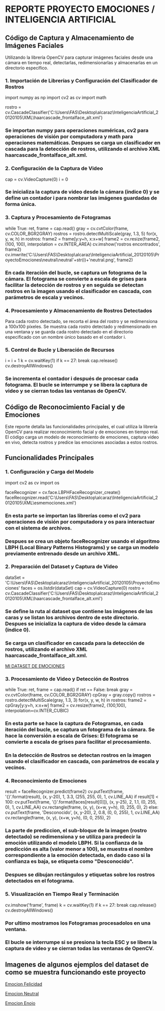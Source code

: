 # REPORTE PROYECTO EMOCIONES / INTELIGENCIA ARTIFICIAL 

## Código de Captura y Almacenamiento de Imágenes Faciales

Utilizando la librería OpenCV para capturar imágenes faciales desde una cámara en tiempo real, detectarlas, redimensionarlas y almacenarlas en un directorio específico.

### 1. Importación de Librerías y Configuración del Clasificador de Rostros

import numpy as np
import cv2 as cv
import math

rostro = cv.CascadeClassifier('C:\\Users\\FAS\\Desktop\\alcaraz\\InteligenciaArtificial_20120105\\XML\\haarcascade_frontalface_alt.xml')

### Se importan numpy para operaciones numéricas, cv2 para operaciones de visión por computadora y math para operaciones matemáticas. Despues se carga un clasificador en cascada para la detección de rostros, utilizando el archivo XML haarcascade_frontalface_alt.xml.

### 2. Configuración de la Captura de Video

cap = cv.VideoCapture(0)
i = 0

### Se inicializa la captura de video desde la cámara (índice 0) y se define un contador i para nombrar las imágenes guardadas de forma única.

### 3. Captura y Procesamiento de Fotogramas

while True:
    ret, frame = cap.read()
    gray = cv.cvtColor(frame, cv.COLOR_BGR2GRAY)
    rostros = rostro.detectMultiScale(gray, 1.3, 5)
    for(x, y, w, h) in rostros:
        frame2 = frame[y:y+h, x:x+w]
        frame2 = cv.resize(frame2, (100, 100), interpolation = cv.INTER_AREA)
        cv.imshow('rostros encontrados', frame2)
        cv.imwrite('C:\\Users\\FAS\\Desktop\\alcaraz\\InteligenciaArtificial_20120105\\ProyectoEmociones\\neutral\\neutral'+str(i)+'neutral.png', frame2)

### En cada iteración del bucle, se captura un fotograma de la cámara. El fotograma se convierte a escala de grises para facilitar la detección de rostros y en seguida se detectan rostros en la imagen usando el clasificador en cascada, con parámetros de escala y vecinos.

### 4. Procesamiento y Almacenamiento de Rostros Detectados

Para cada rostro detectado, se recorta el área del rostro y se redimensiona a 100x100 píxeles. Se muestra cada rostro detectado y redimensionado en una ventana y se guarda cada rostro detectado en el directorio especificado con un nombre único basado en el contador i.

### 5. Control de Bucle y Liberación de Recursos

 i = i + 1
    k = cv.waitKey(1)
    if k == 27:
        break
cap.release()
cv.destroyAllWindows()
### Se incrementa el contador i después de procesar cada fotograma. El bucle se interrumpe y se libera la captura de video y se cierran todas las ventanas de OpenCV.

## Código de Reconocimiento Facial y de Emociones


Este reporte detalla las funcionalidades principales, el cual utiliza la librería OpenCV para realizar reconocimiento facial y de emociones en tiempo real. El código carga un modelo de reconocimiento de emociones, captura video en vivo, detecta rostros y predice las emociones asociadas a estos rostros.

## Funcionalidades Principales

### 1. Configuración y Carga del Modelo

import cv2 as cv
import os

faceRecognizer = cv.face.LBPHFaceRecognizer_create()
faceRecognizer.read('C:\\Users\\FAS\\Desktop\\alcaraz\\InteligenciaArtificial_20120105\\XML\\esmemociones.xml')

### En esta parte se importan las librerías como el cv2 para operaciones de visión por computadora y os para interactuar con el sistema de archivos.
### Despues se crea un objeto faceRecognizer usando el algoritmo LBPH (Local Binary Patterns Histograms) y se carga un modelo previamente entrenado desde un archivo XML.

### 2. Preparación del Dataset y Captura de Video

dataSet = 'C:\\Users\\FAS\\Desktop\\alcaraz\\InteligenciaArtificial_20120105\\ProyectoEmociones'
faces  = os.listdir(dataSet)
cap = cv.VideoCapture(0)
rostro = cv.CascadeClassifier('C:\\Users\\FAS\\Desktop\\alcaraz\\InteligenciaArtificial_20120105\\XML\\haarcascade_frontalface_alt.xml')

### Se define la ruta al dataset que contiene las imágenes de las caras y se listan los archivos dentro de este directorio. Despues se inicializa la captura de video desde la cámara (índice 0).
### Se carga un clasificador en cascada para la detección de rostros, utilizando el archivo XML haarcascade_frontalface_alt.xml.

[MI DATASET DE EMOCIONES](/Imagenes/dataemo.png)

### 3. Procesamiento de Video y Detección de Rostros

while True:
    ret, frame = cap.read()
    if ret == False: break
    gray = cv.cvtColor(frame, cv.COLOR_BGR2GRAY)
    cpGray = gray.copy()
    rostros = rostro.detectMultiScale(gray, 1.3, 3)
    for(x, y, w, h) in rostros:
        frame2 = cpGray[y:y+h, x:x+w]
        frame2 = cv.resize(frame2,  (100,100), interpolation=cv.INTER_CUBIC)

### En esta parte se hace la captura de Fotogramas, en cada iteración del bucle, se captura un fotograma de la cámara. Se hace la conversión a escala de Grises: El fotograma se convierte a escala de grises para facilitar el procesamiento.
### En la detección de Rostros se detectan rostros en la imagen usando el clasificador en cascada, con parámetros de escala y vecinos.

### 4. Reconocimiento de Emociones

result = faceRecognizer.predict(frame2)
cv.putText(frame, '{}'.format(result), (x, y-20), 1, 3.3, (255, 255, 0), 1, cv.LINE_AA)
if result[1] < 100:
    cv.putText(frame, '{}'.format(faces[result[0]]), (x, y-25), 2, 1.1, (0, 255, 0), 1, cv.LINE_AA)
    cv.rectangle(frame, (x, y), (x+w, y+h), (0, 255, 0), 2)
else:
    cv.putText(frame, 'Desconocido', (x, y-20), 2, 0.8, (0, 0, 255), 1, cv.LINE_AA)
    cv.rectangle(frame, (x, y), (x+w, y+h), (0, 0, 255), 2)

### La parte de prediccion, el sub-bloque de la imagen (rostro detectado) se redimensiona y se utiliza para predecir la emoción utilizando el modelo LBPH. Si la confianza de la predicción es alta (valor menor a 100), se muestra el nombre correspondiente a la emoción detectada, en dado caso si la confianza es baja, se etiqueta como "Desconocido".
### Despues se dibujan rectángulos y etiquetas sobre los rostros detectados en el fotograma.

### 5. Visualización en Tiempo Real y Terminación

cv.imshow('frame', frame)
k = cv.waitKey(1)
if k == 27:
    break
cap.release()
cv.destroyAllWindows()

### Por ultimo mostramos los Fotogramas procesadolos en una ventana.
### El bucle se interrumpe si se presiona la tecla ESC y se libera la captura de video y se cierran todas las ventanas de OpenCV.

## Imagenes de algunos ejemplos del dataset de como se muestra funcionando este proyecto 

[Emocion Felicidad](/Imagenes/felix.png)

[Emocion Neutral](./Imagenes/neutral.png)

[Emocion Enojo](/Imagenes/enojo.png)